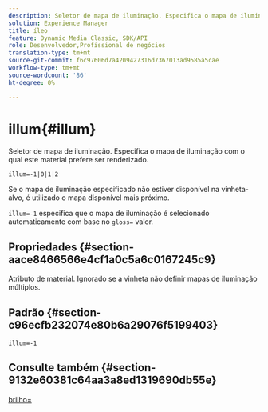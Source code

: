 ```yaml
---
description: Seletor de mapa de iluminação. Especifica o mapa de iluminação com o qual este material prefere ser renderizado.
solution: Experience Manager
title: íleo
feature: Dynamic Media Classic, SDK/API
role: Desenvolvedor,Profissional de negócios
translation-type: tm+mt
source-git-commit: f6c97606d7a4209427316d7367013ad9585a5cae
workflow-type: tm+mt
source-wordcount: '86'
ht-degree: 0%

---
```



# illum{#illum}

Seletor de mapa de iluminação. Especifica o mapa de iluminação com o qual este material prefere ser renderizado.

`illum=-1|0|1|2`

Se o mapa de iluminação especificado não estiver disponível na vinheta-alvo, é utilizado o mapa disponível mais próximo.

`illum=-1` especifica que o mapa de iluminação é selecionado automaticamente com base no  `gloss=` valor.

## Propriedades {#section-aace8466566e4cf1a0c5a6c0167245c9}

Atributo de material. Ignorado se a vinheta não definir mapas de iluminação múltiplos.

## Padrão {#section-c96ecfb232074e80b6a29076f5199403}

`illum=-1`

## Consulte também {#section-9132e60381c64aa3a8ed1319690db55e}

[brilho=](../../../../../ir-api/http-protocol/image-rendering-api-ref/c-ir-http-protocol-ref/c-ir-http-protocol-command-reference/r-ir-http-gloss.md#reference-325aef2ee51e4e1584a06047427340ca)
